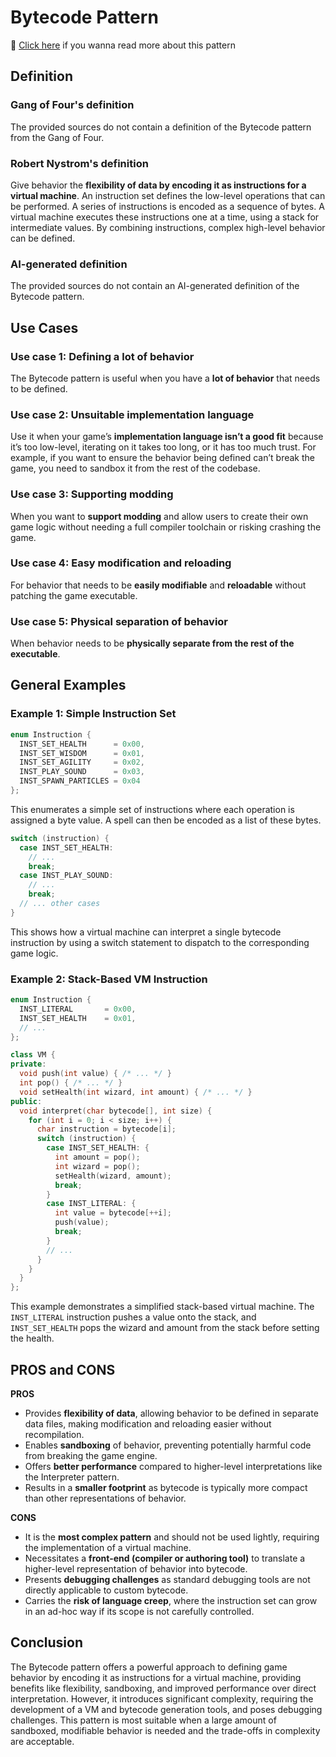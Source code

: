 # Bytecode Pattern

📑 [Click here](./bytecode.md) if you wanna read more about this pattern

## Definition

### Gang of Four's definition

The provided sources do not contain a definition of the Bytecode pattern from the Gang of Four.

### Robert Nystrom's definition

Give behavior the **flexibility of data by encoding it as instructions for a virtual machine**. An instruction set defines the low-level operations that can be performed. A series of instructions is encoded as a sequence of bytes. A virtual machine executes these instructions one at a time, using a stack for intermediate values. By combining instructions, complex high-level behavior can be defined.

### AI-generated definition

The provided sources do not contain an AI-generated definition of the Bytecode pattern.

## Use Cases

### Use case 1: Defining a lot of behavior

The Bytecode pattern is useful when you have a **lot of behavior** that needs to be defined.

### Use case 2: Unsuitable implementation language

Use it when your game’s **implementation language isn’t a good fit** because it’s too low-level, iterating on it takes too long, or it has too much trust. For example, if you want to ensure the behavior being defined can’t break the game, you need to sandbox it from the rest of the codebase.

### Use case 3: Supporting modding

When you want to **support modding** and allow users to create their own game logic without needing a full compiler toolchain or risking crashing the game.

### Use case 4: Easy modification and reloading

For behavior that needs to be **easily modifiable** and **reloadable** without patching the game executable.

### Use case 5: Physical separation of behavior

When behavior needs to be **physically separate from the rest of the executable**.

## General Examples

### Example 1: Simple Instruction Set

```cpp
enum Instruction {
  INST_SET_HEALTH      = 0x00,
  INST_SET_WISDOM      = 0x01,
  INST_SET_AGILITY     = 0x02,
  INST_PLAY_SOUND      = 0x03,
  INST_SPAWN_PARTICLES = 0x04
};
```
This enumerates a simple set of instructions where each operation is assigned a byte value. A spell can then be encoded as a list of these bytes.

```cpp
switch (instruction) {
  case INST_SET_HEALTH:
    // ...
    break;
  case INST_PLAY_SOUND:
    // ...
    break;
  // ... other cases
}
```
This shows how a virtual machine can interpret a single bytecode instruction by using a switch statement to dispatch to the corresponding game logic.

### Example 2: Stack-Based VM Instruction

```cpp
enum Instruction {
  INST_LITERAL       = 0x00,
  INST_SET_HEALTH    = 0x01,
  // ...
};

class VM {
private:
  void push(int value) { /* ... */ }
  int pop() { /* ... */ }
  void setHealth(int wizard, int amount) { /* ... */ }
public:
  void interpret(char bytecode[], int size) {
    for (int i = 0; i < size; i++) {
      char instruction = bytecode[i];
      switch (instruction) {
        case INST_SET_HEALTH: {
          int amount = pop();
          int wizard = pop();
          setHealth(wizard, amount);
          break;
        }
        case INST_LITERAL: {
          int value = bytecode[++i];
          push(value);
          break;
        }
        // ...
      }
    }
  }
};
```
This example demonstrates a simplified stack-based virtual machine. The `INST_LITERAL` instruction pushes a value onto the stack, and `INST_SET_HEALTH` pops the wizard and amount from the stack before setting the health.

## PROS and CONS

**PROS**

-   Provides **flexibility of data**, allowing behavior to be defined in separate data files, making modification and reloading easier without recompilation.
-   Enables **sandboxing** of behavior, preventing potentially harmful code from breaking the game engine.
-   Offers **better performance** compared to higher-level interpretations like the Interpreter pattern.
-   Results in a **smaller footprint** as bytecode is typically more compact than other representations of behavior.

**CONS**

-   It is the **most complex pattern** and should not be used lightly, requiring the implementation of a virtual machine.
-   Necessitates a **front-end (compiler or authoring tool)** to translate a higher-level representation of behavior into bytecode.
-   Presents **debugging challenges** as standard debugging tools are not directly applicable to custom bytecode.
-   Carries the **risk of language creep**, where the instruction set can grow in an ad-hoc way if its scope is not carefully controlled.

## Conclusion

The Bytecode pattern offers a powerful approach to defining game behavior by encoding it as instructions for a virtual machine, providing benefits like flexibility, sandboxing, and improved performance over direct interpretation. However, it introduces significant complexity, requiring the development of a VM and bytecode generation tools, and poses debugging challenges. This pattern is most suitable when a large amount of sandboxed, modifiable behavior is needed and the trade-offs in complexity are acceptable.